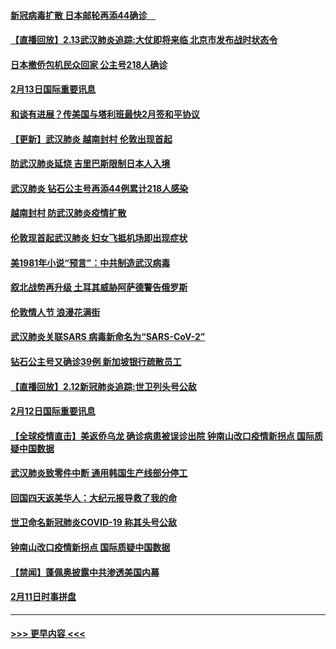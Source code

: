 #### [新冠病毒扩散 日本邮轮再添44确诊　](../pages/prog202/a102776518.md?t=02140344) 
#### [【直播回放】2.13武汉肺炎追踪:大仗即将来临 北京市发布战时状态令](../pages/prog202/a102776399.md?t=02140344) 
#### [日本撤侨包机民众回家 公主号218人确诊](../pages/prog202/a102776346.md?t=02140344) 
#### [2月13日国际重要讯息](../pages/prog202/a102776339.md?t=02140344) 
#### [和谈有进展？传美国与塔利班最快2月签和平协议](../pages/prog202/a102776291.md?t=02140344) 
#### [【更新】武汉肺炎 越南封村 伦敦出现首起](../pages/prog202/a102770740.md?t=02140344) 
#### [防武汉肺炎延烧 吉里巴斯限制日本人入境](../pages/prog202/a102776276.md?t=02140344) 
#### [武汉肺炎 钻石公主号再添44例累计218人感染](../pages/prog202/a102776089.md?t=02140344) 
#### [越南封村 防武汉肺炎疫情扩散](../pages/prog202/a102776214.md?t=02140344) 
#### [伦敦现首起武汉肺炎 妇女飞抵机场即出现症状](../pages/prog202/a102776031.md?t=02140344) 
#### [美1981年小说“预言”：中共制造武汉病毒](../pages/prog202/a102775980.md?t=02140344) 
#### [叙北战势再升级 土耳其威胁阿萨德警告俄罗斯](../pages/prog202/a102775904.md?t=02140344) 
#### [伦敦情人节 浪漫花满街](../pages/prog202/a102775786.md?t=02140344) 
#### [武汉肺炎关联SARS 病毒新命名为“SARS-CoV-2”](../pages/prog202/a102775719.md?t=02140344) 
#### [钻石公主号又确诊39例 新加坡银行疏散员工](../pages/prog202/a102775691.md?t=02140344) 
#### [【直播回放】2.12新冠肺炎追踪:世卫列头号公敌](../pages/prog202/a102775541.md?t=02140344) 
#### [2月12日国际重要讯息](../pages/prog202/a102775437.md?t=02140344) 
#### [【全球疫情直击】美返侨乌龙 确诊病患被误诊出院 钟南山改口疫情新拐点 国际质疑中国数据](../pages/prog202/a102775378.md?t=02140344) 
#### [武汉肺炎致零件中断 通用韩国生产线部分停工](../pages/prog202/a102775365.md?t=02140344) 
#### [回国四天返美华人：大纪元报导救了我的命](../pages/prog202/a102775342.md?t=02140344) 
#### [世卫命名新冠肺炎COVID-19 称其头号公敌](../pages/prog202/a102775196.md?t=02140344) 
#### [钟南山改口疫情新拐点 国际质疑中国数据](../pages/prog202/a102775178.md?t=02140344) 
#### [【禁闻】蓬佩奥披露中共渗透美国内幕](../pages/prog202/a102775129.md?t=02140344) 
#### [2月11日时事拼盘](../pages/prog202/a102775140.md?t=02140344) 

----
#### [ >>> 更早内容 <<< ](../indexes/prog202-earlier.md)

